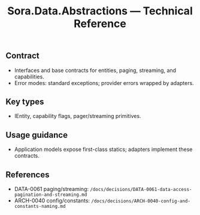 ﻿---
uid: reference.modules.sora.data.abstractions
title: Sora.Data.Abstractions — Technical Reference
description: Contracts shared by Sora data providers and apps.
since: 0.2.x
packages: [Sylin.Sora.Data.Abstractions]
source: src/Sora.Data.Abstractions/
---

## Contract
- Interfaces and base contracts for entities, paging, streaming, and capabilities.
- Error modes: standard exceptions; provider errors wrapped by adapters.

## Key types
- IEntity<TKey>, capability flags, pager/streaming primitives.

## Usage guidance
- Application models expose first-class statics; adapters implement these contracts.

## References
- DATA-0061 paging/streaming: `/docs/decisions/DATA-0061-data-access-pagination-and-streaming.md`
- ARCH-0040 config/constants: `/docs/decisions/ARCH-0040-config-and-constants-naming.md`
